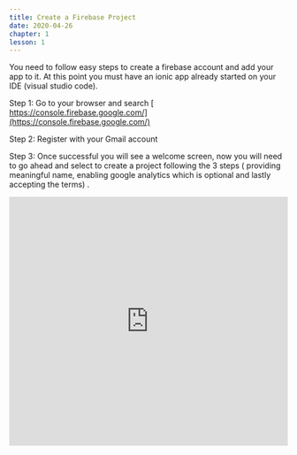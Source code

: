 ```yaml
---
title: Create a Firebase Project
date: 2020-04-26
chapter: 1
lesson: 1
---
```


You need to follow easy steps to create a firebase account and add your app to it. At this point you must have an ionic app already started on your IDE (visual studio code).

Step 1: Go to your browser and search [ https://console.firebase.google.com/](https://console.firebase.google.com/) 

Step 2: Register with your Gmail account 

Step 3: Once successful you will see a welcome screen, now you will need to go ahead and select to create a project following the 3 steps ( providing meaningful name, enabling google analytics which is optional and lastly accepting the terms) .

<iframe width="100%" height="450" src="https://www.youtube.com/embed/4ib0va98sWE" frameborder="0" allow="accelerometer; autoplay; clipboard-write; encrypted-media; gyroscope; picture-in-picture" allowfullscreen></iframe>